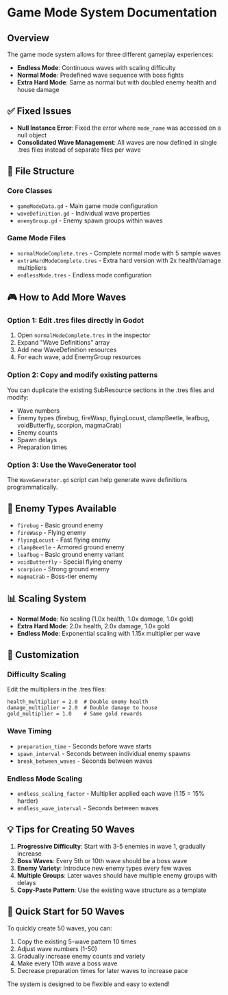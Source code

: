 # Game Mode System Documentation

## Overview
The game mode system allows for three different gameplay experiences:
- **Endless Mode**: Continuous waves with scaling difficulty
- **Normal Mode**: Predefined wave sequence with boss fights
- **Extra Hard Mode**: Same as normal but with doubled enemy health and house damage

## ✅ Fixed Issues
- **Null Instance Error**: Fixed the error where `mode_name` was accessed on a null object
- **Consolidated Wave Management**: All waves are now defined in single .tres files instead of separate files per wave

## 📁 File Structure

### Core Classes
- `gameModeData.gd` - Main game mode configuration
- `waveDefinition.gd` - Individual wave properties
- `enemyGroup.gd` - Enemy spawn groups within waves

### Game Mode Files
- `normalModeComplete.tres` - Complete normal mode with 5 sample waves
- `extraHardModeComplete.tres` - Extra hard version with 2x health/damage multipliers
- `endlessMode.tres` - Endless mode configuration

## 🎮 How to Add More Waves

### Option 1: Edit .tres files directly in Godot
1. Open `normalModeComplete.tres` in the inspector
2. Expand "Wave Definitions" array
3. Add new WaveDefinition resources
4. For each wave, add EnemyGroup resources

### Option 2: Copy and modify existing patterns
You can duplicate the existing SubResource sections in the .tres files and modify:
- Wave numbers
- Enemy types (firebug, fireWasp, flyingLocust, clampBeetle, leafbug, voidButterfly, scorpion, magmaCrab)
- Enemy counts
- Spawn delays
- Preparation times

### Option 3: Use the WaveGenerator tool
The `WaveGenerator.gd` script can help generate wave definitions programmatically.

## 🎯 Enemy Types Available
- `firebug` - Basic ground enemy
- `fireWasp` - Flying enemy
- `flyingLocust` - Fast flying enemy
- `clampBeetle` - Armored ground enemy
- `leafbug` - Basic ground enemy variant
- `voidButterfly` - Special flying enemy
- `scorpion` - Strong ground enemy
- `magmaCrab` - Boss-tier enemy

## 📊 Scaling System
- **Normal Mode**: No scaling (1.0x health, 1.0x damage, 1.0x gold)
- **Extra Hard Mode**: 2.0x health, 2.0x damage, 1.0x gold
- **Endless Mode**: Exponential scaling with 1.15x multiplier per wave

## 🔧 Customization

### Difficulty Scaling
Edit the multipliers in the .tres files:
```
health_multiplier = 2.0  # Double enemy health
damage_multiplier = 2.0  # Double damage to house
gold_multiplier = 1.0    # Same gold rewards
```

### Wave Timing
- `preparation_time` - Seconds before wave starts
- `spawn_interval` - Seconds between individual enemy spawns
- `break_between_waves` - Seconds between waves

### Endless Mode Scaling
- `endless_scaling_factor` - Multiplier applied each wave (1.15 = 15% harder)
- `endless_wave_interval` - Seconds between waves

## 💡 Tips for Creating 50 Waves

1. **Progressive Difficulty**: Start with 3-5 enemies in wave 1, gradually increase
2. **Boss Waves**: Every 5th or 10th wave should be a boss wave
3. **Enemy Variety**: Introduce new enemy types every few waves
4. **Multiple Groups**: Later waves should have multiple enemy groups with delays
5. **Copy-Paste Pattern**: Use the existing wave structure as a template

## 🚀 Quick Start for 50 Waves

To quickly create 50 waves, you can:
1. Copy the existing 5-wave pattern 10 times
2. Adjust wave numbers (1-50)
3. Gradually increase enemy counts and variety
4. Make every 10th wave a boss wave
5. Decrease preparation times for later waves to increase pace

The system is designed to be flexible and easy to extend!
